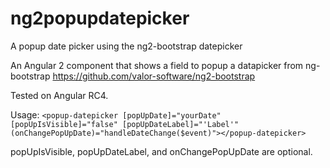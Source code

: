 # ng2popupdatepicker
A popup date picker using the ng2-bootstrap datepicker

An Angular 2 component that shows a field to popup a datapicker from ng-bootstrap https://github.com/valor-software/ng2-bootstrap

Tested on Angular RC4.

Usage:  ```<popup-datepicker [popUpDate]="yourDate" [popUpIsVisible]="false" [popUpDateLabel]="'Label'" (onChangePopUpDate)="handleDateChange($event)"></popup-datepicker>```

popUpIsVisible, popUpDateLabel, and onChangePopUpDate are optional.

